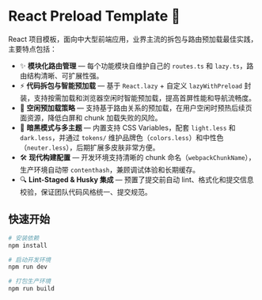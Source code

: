 # React Preload Template 🚀

React 项目模板，面向中大型前端应用，业界主流的拆包与路由预加载最佳实践，主要特点包括：

- ✨ **模块化路由管理** — 每个功能模块自维护自己的 `routes.ts` 和 `lazy.ts`，路由结构清晰、可扩展性强。
- ⚡️ **代码拆包与智能预加载** — 基于 `React.lazy` + 自定义 `lazyWithPreload` 封装，支持按需加载和浏览器空闲时智能预加载，提高首屏性能和导航流畅度。
- 🎯 **空闲预加载策略** — 支持基于路由关系的预加载，在用户空闲时预热后续页面资源，降低白屏和 chunk 加载失败的风险。
- 🎨 **暗黑模式与多主题** — 内置支持 CSS Variables，配套 `light.less` 和 `dark.less`，并通过 `tokens/` 维护品牌色（`colors.less`）和中性色（`neuter.less`），后期扩展多皮肤非常方便。
- 🛠 **现代构建配置** — 开发环境支持清晰的 chunk 命名（`webpackChunkName`），生产环境自动带 `contenthash`，兼顾调试体验和长期缓存。
- 🔍 **Lint-Staged & Husky 集成** — 预置了提交前自动 lint、格式化和提交信息校验，保证团队代码风格统一、提交规范。

## 快速开始

```bash
# 安装依赖
npm install

# 启动开发环境
npm run dev

# 打包生产环境
npm run build
```
